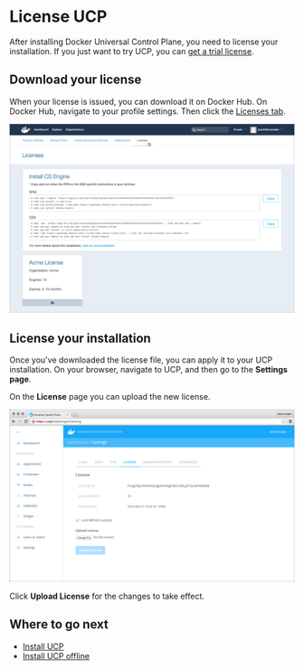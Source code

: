 <!--[metadata]>
+++
title = "License UCP"
description = "Learn how to license your Docker Universal Control Plane installation."
keywords = ["Universal Control Plane, UCP, install, license"]
[menu.main]
parent="mn_ucp_installation"
identifier="ucp_license"
weight=40
+++
<![end-metadata]-->

# License UCP

After installing Docker Universal Control Plane, you need to license your
installation. If you just want to try UCP, you can
[get a trial license](https://www.docker.com/pricing).

## Download your license

When your license is issued, you can download it on Docker Hub. On Docker Hub,
navigate to your profile settings. Then click the
[Licenses tab](https://hub.docker.com/account/licenses/).

![](../images/license-ucp-1.png)


## License your installation

Once you've downloaded the license file, you can apply it to your UCP
installation. On your browser, navigate to UCP, and then go to the **Settings
page**.

On the **License** page you can upload the new license.

![](../images/license-ucp-2.png)

Click **Upload License** for the changes to take effect.

## Where to go next

* [Install UCP](install-production.md)
* [Install UCP offline](install-offline.md)
